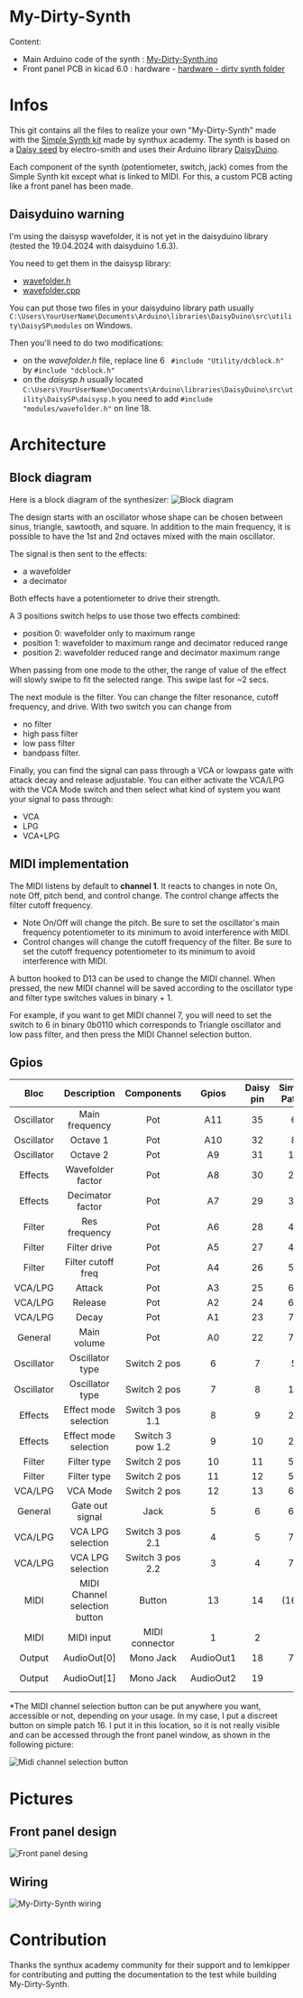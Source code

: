 # My-Dirty-Synth

Content:
 - Main Arduino code of the synth : [My-Dirty-Synth.ino](../master/My-Dirty-Synth.ino)
 - Front panel PCB in kicad 6.0 : hardware - [hardware - dirty synth folder](../master/hardware%20-%20dirty%20synth)

# Infos
This git contains all the files to realize your own "My-Dirty-Synth" made with the [Simple Synth kit](https://www.synthux.academy/simple) made by synthux academy. The synth is based on a [Daisy seed](https://www.electro-smith.com/daisy/daisy) by electro-smith and uses their Arduino library [DaisyDuino](https://github.com/electro-smith/DaisyDuino).


Each component of the synth (potentiometer, switch, jack) comes from the Simple Synth kit except what is linked to MIDI. For this, a custom PCB acting like a front panel has been made.

## Daisyduino warning

I'm using the daisysp wavefolder, it is not yet in the daisyduino library (tested the 19.04.2024 with daisyduino 1.6.3).

You need to get them in the daisysp library:
- [wavefolder.h](https://github.com/electro-smith/DaisySP/blob/master/Source/Effects/wavefolder.h)
- [wavefolder.cpp](https://github.com/electro-smith/DaisySP/blob/master/Source/Effects/wavefolder.cpp) 

You can put those two files in your daisyduino library path usually ```C:\Users\YourUserName\Documents\Arduino\libraries\DaisyDuino\src\utility\DaisySP\modules``` on Windows.

Then you'll need to do two modifications:

- on the _wavefolder.h_ file, replace line 6 ```
#include "Utility/dcblock.h"``` by ```#include "dcblock.h"```
- on the  _daisysp.h_ usually located ```C:\Users\YourUserName\Documents\Arduino\libraries\DaisyDuino\src\utility\DaisySP\daisysp.h``` you need to add ```#include "modules/wavefolder.h"``` on line 18. 

# Architecture

## Block diagram
Here is a block diagram of the synthesizer:
![Block diagram](pictures/block-diagram.png)

The design starts with an oscillator whose shape can be chosen between sinus, triangle, sawtooth, and square. In addition to the main frequency, it is possible to have the 1st and 2nd octaves mixed with the main oscillator.

The signal is then sent to the effects:
- a wavefolder 
- a decimator

Both effects have a potentiometer to drive their strength.

A 3 positions switch helps to use those two effects combined:
- position 0: wavefolder only to maximum range
- position 1: wavefolder to maximum range and decimator reduced range
- position 2: wavefolder reduced range and decimator maximum range

When passing from one mode to the other, the range of value of the effect will slowly swipe to fit the selected range. This swipe last for ~2 secs.

The next module is the filter. You can change the filter resonance, cutoff frequency, and drive. With two switch you can change from
- no filter
- high pass filter
- low pass filter
- bandpass filter.

Finally, you can find the signal can pass through a VCA or lowpass gate with attack decay and release adjustable.
You can either activate the VCA/LPG with the VCA Mode switch and then select what kind of system you want your signal to pass through:
- VCA
- LPG
- VCA+LPG

## MIDI implementation

The MIDI listens by default to **channel 1**. It reacts to changes in note On, note Off, pitch bend, and control change. 
The control change affects the filter cutoff frequency.

- Note On/Off will change the pitch. Be sure to set the oscillator's main frequency potentiometer to its minimum to avoid interference with MIDI.
- Control changes will change the cutoff frequency of the filter. Be sure to set the cutoff frequency potentiometer to its minimum to avoid interference with MIDI.

A button hooked to D13 can be used to change the MIDI channel. When pressed, the new MIDI channel will be saved according to the oscillator type and filter type switches values in binary  + 1.

For example, if you want to get MIDI channel 7, you will need to set the switch to 6 in binary 0b0110 which corresponds to Triangle oscillator and low pass filter, and then press the MIDI Channel selection button.


## Gpios
|    Bloc    |       Description       |     Components     |   Gpios   | Daisy pin | Simple Patch | Simple Pin |   Notes  |
|:----------:|:-----------------------:|:------------------:|:---------:|:---------:|:------------:|:----------:|:--------:|
| Oscillator | Main frequency          | Pot                |    A11    |     35    |       6      |     43     |          |
| Oscillator | Octave   1              | Pot                |    A10    |     32    |       8      |     40     |          |
| Oscillator | Octave   2              | Pot                |     A9    |     31    |      13      |     39     |          |
| Effects    | Wavefolder   factor     | Pot                |     A8    |     30    |      22      |     38     |          |
| Effects    | Decimator   factor      | Pot                |     A7    |     29    |      33      |     37     |          |
| Filter     | Res   frequency         | Pot                |     A6    |     28    |      42      |     36     |          |
| Filter     | Filter   drive          | Pot                |     A5    |     27    |      44      |     35     |          |
| Filter     | Filter   cutoff freq    | Pot                |     A4    |     26    |      53      |     34     |          |
| VCA/LPG    | Attack                  | Pot                |     A3    |     25    |      67      |     33     |          |
| VCA/LPG    | Release                 | Pot                |     A2    |     24    |      69      |     32     |          |
| VCA/LPG    | Decay                   | Pot                |     A1    |     23    |      73      |     31     |          |
| General    | Main   volume           | Pot                |     A0    |     22    |      71      |     30     |          |
| Oscillator | Oscillator   type       | Switch   2 pos     |     6     |     7     |       5      |      7     |          |
| Oscillator | Oscillator   type       | Switch   2 pos     |     7     |     8     |      10      |      8     |          |
| Effects    | Effect   mode selection | Switch   3 pos 1.1 |     8     |     9     |      28      |      9     |          |
| Effects    | Effect   mode selection | Switch   3 pow 1.2 |     9     |     10    |      29      |     10     |          |
| Filter     | Filter   type           | Switch   2 pos     |     10    |     11    |      50      |     11     |          |
| Filter     | Filter   type           | Switch   2 pos     |     11    |     12    |      55      |     12     |          |
| VCA/LPG    | VCA   Mode              | Switch   2 pos     |     12    |     13    |      61      |     13     |          |
| General    | Gate   out signal       | Jack               |     5     |     6     |      66      |      6     |          |
| VCA/LPG    | VCA   LPG selection     | Switch   3 pos 2.1 |     4     |     5     |      78      |      5     |          |
| VCA/LPG    | VCA   LPG selection     | Switch   3 pos 2.2 |     3     |     4     |      79      |      4     |          |
| MIDI       | MIDI Channel selection button| Button        |     13    |     14    |   (16)\*     |     14     |          |
| MIDI       | MIDI   input            | MIDI   connector   |     1     |     2     |              |            | UART     |
| Output     | AudioOut[0]             | Mono   Jack        | AudioOut1 |     18    |      76      |     18     |          |
| Output     | AudioOut[1]             | Mono   Jack        | AudioOut2 |     19    |              |            | Not used |

*The MIDI channel selection button can be put anywhere you want, accessible or not, depending on your usage. In my case, I put a discreet button on simple patch 16. I put it in this location, so it is not really visible and can be accessed through the front panel window, as shown in the following picture:

![Midi channel selection button](pictures/MidiChannelSelectButton.jpeg)


# Pictures

## Front panel design
![Front panel desing](pictures/FrontPanelDesign.png)

## Wiring

![My-Dirty-Synth wiring](pictures/My-Dirty-Synth-Wiring.jpeg)

# Contribution

Thanks the synthux academy community for their support and to lemkipper for contributing and putting the documentation to the test while building My-Dirty-Synth.
